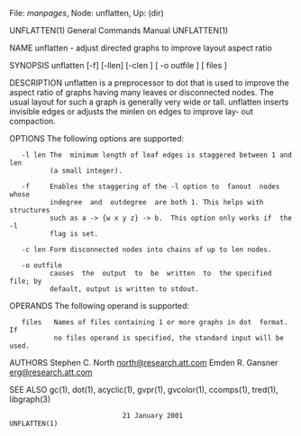 File: *manpages*,  Node: unflatten,  Up: (dir)

UNFLATTEN(1)                General Commands Manual               UNFLATTEN(1)



NAME
       unflatten - adjust directed graphs to improve layout aspect ratio

SYNOPSIS
       unflatten [-f] [-llen] [-clen ] [ -o outfile ] [ files ]

DESCRIPTION
       unflatten  is  a preprocessor to dot that is used to improve the aspect
       ratio of graphs having many leaves or disconnected  nodes.   The  usual
       layout  for  such  a  graph  is generally very wide or tall.  unflatten
       inserts invisible edges or adjusts the minlen on edges to improve  lay‐
       out compaction.

OPTIONS
       The following options are supported:

       -l len The  minimum length of leaf edges is staggered between 1 and len
              (a small integer).

       -f     Enables the staggering of the -l option to  fanout  nodes  whose
              indegree  and  outdegree  are both 1. This helps with structures
              such as a -> {w x y z} -> b.  This option only works if  the  -l
              flag is set.

       -c len Form disconnected nodes into chains of up to len nodes.

       -o outfile
              causes  the  output  to  be  written  to  the specified file; by
              default, output is written to stdout.

OPERANDS
       The following operand is supported:

       files   Names of files containing 1 or more graphs in dot  format.   If
               no files operand is specified, the standard input will be used.

AUTHORS
       Stephen C. North <north@research.att.com>
       Emden R. Gansner <erg@research.att.com>

SEE ALSO
       gc(1),  dot(1),  acyclic(1),  gvpr(1),  gvcolor(1), ccomps(1), tred(1),
       libgraph(3)



                                21 January 2001                   UNFLATTEN(1)
